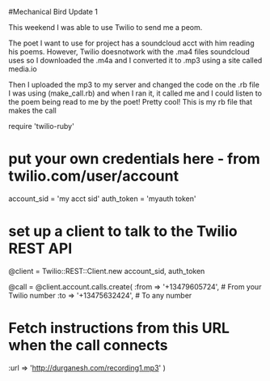 #Mechanical Bird 
Update 1

This weekend I was able to use Twilio to send me a peom.

The poet I want to use for project has a soundcloud acct with him reading his poems. However, Twilio doesnotwork with the .ma4 files soundcloud uses so I downloaded the .m4a and I converted it to .mp3 using a site called media.io

Then I uploaded the mp3 to my server and changed the code on the .rb file I was using (make_call.rb) and when I ran it, it called me and I could listen to the poem being read to me by the poet! Pretty cool!
This is my rb file that makes the call

require 'twilio-ruby'
 
# put your own credentials here - from twilio.com/user/account
account_sid = 'my acct sid'
auth_token = 'myauth token'
 
# set up a client to talk to the Twilio REST API
@client = Twilio::REST::Client.new account_sid, auth_token

@call = @client.account.calls.create(
  :from => '+13479605724',   # From your Twilio number
  :to => '+13475632424',     # To any number
  # Fetch instructions from this URL when the call connects
  :url => 'http://durganesh.com/recording1.mp3'
)
